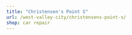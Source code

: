```yaml
---
title: "Christensen's Point S"
url: /west-valley-city/christensens-point-s/
shop: car repair
---
```

